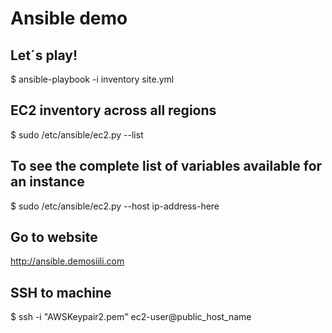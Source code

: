 # Ansible demo

## Let´s play!
$ ansible-playbook -i inventory site.yml

## EC2 inventory across all regions
$ sudo /etc/ansible/ec2.py --list

## To see the complete list of variables available for an instance
$ sudo /etc/ansible/ec2.py --host ip-address-here

## Go to website
http://ansible.demosiili.com

## SSH to machine

$ ssh -i "AWSKeypair2.pem" ec2-user@public_host_name
